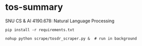 # tos-summary
SNU CS &amp; AI 4190.678: Natural Language Processing


```
pip install -r requirements.txt
```
```
nohup python scrape/tosdr_scraper.py &  # run in background
```
